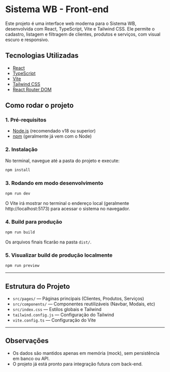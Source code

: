 # Sistema WB - Front-end

Este projeto é uma interface web moderna para o Sistema WB, desenvolvida com React, TypeScript, Vite e Tailwind CSS. Ele permite o cadastro, listagem e filtragem de clientes, produtos e serviços, com visual escuro e responsivo.

## Tecnologias Utilizadas

- [React](https://react.dev/)
- [TypeScript](https://www.typescriptlang.org/)
- [Vite](https://vitejs.dev/)
- [Tailwind CSS](https://tailwindcss.com/)
- [React Router DOM](https://reactrouter.com/)

## Como rodar o projeto

### 1. Pré-requisitos

- [Node.js](https://nodejs.org/) (recomendado v18 ou superior)
- [npm](https://www.npmjs.com/) (geralmente já vem com o Node)

### 2. Instalação

No terminal, navegue até a pasta do projeto e execute:

```bash
npm install
```

### 3. Rodando em modo desenvolvimento

```bash
npm run dev
```

O Vite irá mostrar no terminal o endereço local (geralmente http://localhost:5173) para acessar o sistema no navegador.

### 4. Build para produção

```bash
npm run build
```

Os arquivos finais ficarão na pasta `dist/`.

### 5. Visualizar build de produção localmente

```bash
npm run preview
```

---

## Estrutura do Projeto

- `src/pages/` — Páginas principais (Clientes, Produtos, Serviços)
- `src/components/` — Componentes reutilizáveis (Navbar, Modais, etc)
- `src/index.css` — Estilos globais e Tailwind
- `tailwind.config.js` — Configuração do Tailwind
- `vite.config.ts` — Configuração do Vite

---

## Observações

- Os dados são mantidos apenas em memória (mock), sem persistência em banco ou API.
- O projeto já está pronto para integração futura com back-end.
